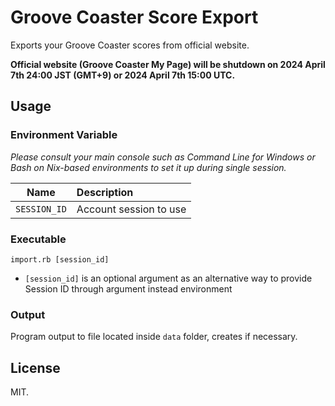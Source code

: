 # Groove Coaster Score Export

Exports your Groove Coaster scores from official website.

**Official website (Groove Coaster My Page) will be shutdown on 2024 April 7th 24:00 JST (GMT+9) or 2024 April 7th 15:00 UTC.**

## Usage

### Environment Variable

*Please consult your main console such as Command Line for Windows or Bash on Nix-based environments to set it up during single session.*

| Name | Description |
| :-: | :-- |
| `SESSION_ID` | Account session to use |

### Executable

```
import.rb [session_id]
```

- `[session_id]` is an optional argument as an alternative way to provide Session ID through argument instead environment

### Output

Program output to file located inside `data` folder, creates if necessary.

## License

MIT.
